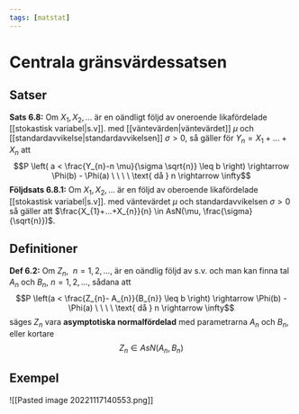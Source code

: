 ```yaml
---
tags: [matstat]
---
```

# Centrala gränsvärdessatsen

## Satser
**Sats 6.8:** Om $X_{1},X_{2},...$ är en oändligt följd av oneroende likafördelade [[stokastisk variabel|s.v]]. med [[väntevärden|väntevärdet]] $\mu$ och [[standardavvikelse|standardavvikelsen]] $\sigma > 0$, så gäller för $Y_{n} = X_{1}+...+X_{n}$ att $$P \left( a < \frac{Y_{n}-n \mu}{\sigma \sqrt{n}} \leq b \right) \rightarrow \Phi(b) - \Phi(a) \ \ \ \ \text{ då } n \rightarrow \infty$$
**Följdsats 6.8.1:** Om $X_{1},X_{2},...$ är en följd av oberoende likafördelade [[stokastisk variabel|s.v]]. med väntevärdet $\mu$ och standardavvikelsen $\sigma > 0$ så gäller att $\frac{X_{1}+...+X_{n}}{n} \in AsN(\mu, \frac{\sigma}{\sqrt{n}})$.


## Definitioner
**Def 6.2:** Om $Z_{n}, \ \ n=1,2,...,$ är en oändlig följd av s.v. och man kan finna tal $A_{n}$ och $B_{n},$ $n=1,2,...,$ sådana att $$P \left(a < \frac{Z_{n}- A_{n}}{B_{n}} \leq b \right) \rightarrow \Phi(b) - \Phi(a) \ \ \ \ \text{ då } n \rightarrow \infty$$säges $Z_{n}$ vara **asymptotiska normalfördelad** med parametrarna $A_{n}$ och $B_{n}$, eller kortare $$Z_{n} \in AsN(A_{n},B_{n})$$
## Exempel
![[Pasted image 20221117140553.png]]